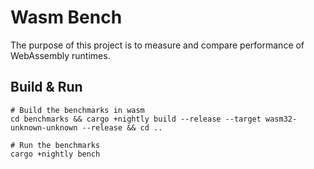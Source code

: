 
# Wasm Bench
The purpose of this project is to measure and compare performance of WebAssembly runtimes.

## Build & Run
```
# Build the benchmarks in wasm
cd benchmarks && cargo +nightly build --release --target wasm32-unknown-unknown --release && cd ..

# Run the benchmarks
cargo +nightly bench

```